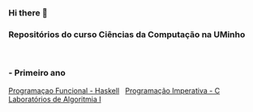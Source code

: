 ### Hi there 👋

### Repositórios do curso Ciências da Computação na UMinho
&nbsp;

### - Primeiro ano 

[Programaçao Funcional - Haskell](https://github.com/Miguelii/PF)
&nbsp;
[Programação Imperativa - C](https://github.com/Miguelii/PI)
&nbsp;
[Laboratórios de Algoritmia I](https://github.com/Miguelii/Labs-de-Algoritmia-I)


